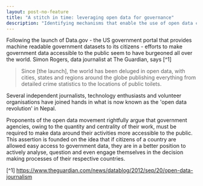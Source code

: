 ```yaml
---
layout: post-no-feature
title: "A stitch in time: leveraging open data for governance"
description: "Identifying mechanisms that enable the use of open data could be key to achieving government accountability and transparency." 
---
```


Following the launch of Data.gov - the US government portal that provides machine readable government datasets to its citizens - efforts to make government data accessible to the public seem to have burgeoned all over the world. Simon Rogers, data journalist at The Guardian, says [^1] 

<blockquote class="quote-custom">
<p>
 Since [the launch], the world has been deluged in open data, with cities, states and regions around the globe publishing everything from detailed crime statistics to the locations of public toilets. 
</p>	
</blockquote>



Several independent journalists, technology enthusiasts and volunteer organisations have joined hands in what is now known as the 'open data revolution' in Nepal. 

Proponents of the open data movement rightfully argue that government agencies, owing to the quantity and centrality of their work, must be required to make data around their activities more accessible to the public. This assertion is founded on the idea that if citizens of a country are allowed easy access to government data, they are in a better position to actively analyse, question and even engage themselves in the decision making processes of their respective countries. 


[^1] https://www.theguardian.com/news/datablog/2012/sep/20/open-data-journalism